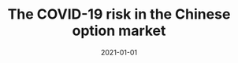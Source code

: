 ---
title: "The COVID-19 risk in the Chinese option market"
collection: publications
permalink: /publication/2020-civilian-targeting
date: 2021-01-01
venue: 'International Review of Finance'
paperurl: '/files/pdf/research/covid1.pdf'
link: 'https://doi.org/10.1111/irfi.12365'
citation: 'Li, Jianhui, Xinfeng Ruan, Sebastian A. Gehricke, and Jin E. Zhang, 2021, The COVID-19 risk in the Chinese option market, <i>International Review of Finance</i> 22(2), 346-355, doi:10.1111/irfi.12365'
---